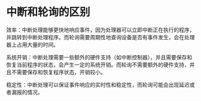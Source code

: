 # 中断和轮询的区别
效率：中断处理能够更快地响应事件，因为处理器可以立即中断正在执行的程序，并跳转到中断处理程序。而轮询需要周期性地查询设备是否有事件发生，会在处理器上占用大量的时间。

系统开销：中断处理需要一些额外的硬件支持（如中断控制器），并且需要保存和恢复当前程序的状态，会产生一定的系统开销。而轮询不需要额外的硬件支持，并且不需要保存和恢复程序状态，开销较小。

稳定性：中断处理可以保证事件响应的实时性和稳定性，而轮询可能会出现延迟或者漏报的情况。
